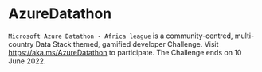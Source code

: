 # AzureDatathon
`Microsoft Azure Datathon - Africa league` is a community-centred, multi-country Data Stack themed, gamified developer Challenge. Visit https://aka.ms/AzureDatathon to participate. The Challenge ends on 10 June 2022.
